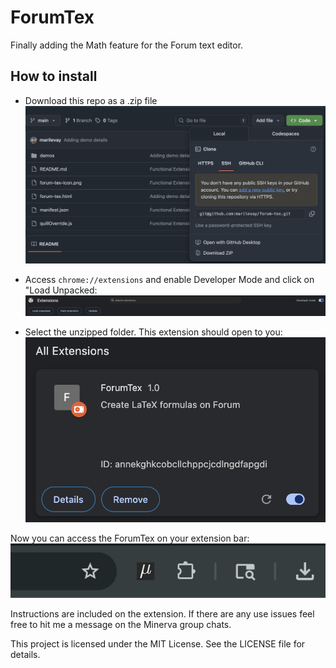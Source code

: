 # ForumTex
Finally adding the Math feature for the Forum text editor. 


## How to install 

* Download this repo as a .zip file
![.zip Repo Download Instruction](demos/forum-tex-demo5.png)

* Access `chrome://extensions` and enable Developer Mode and click on "Load Unpacked:
![Extension Manager on Chrome](demos/forum-tex-demo6.png)

* Select the unzipped folder. This extension should open to you:
![Unpacked Extension on Chrome](demos/forum-tex-demo7.png)

Now you can access the ForumTex on your extension bar:
![Extension bar Chrome](demos/forum-tex-demo8.png)

Instructions are included on the extension. If there are any use issues feel free to hit me a message on the Minerva group chats. 

This project is licensed under the MIT License. See the LICENSE file for details.